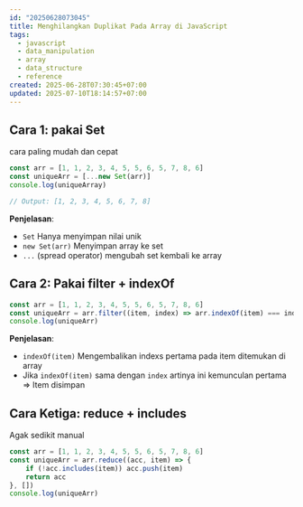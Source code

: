 ```yaml
---
id: "20250628073045"
title: Menghilangkan Duplikat Pada Array di JavaScript
tags:
  - javascript
  - data_manipulation
  - array
  - data_structure
  - reference
created: 2025-06-28T07:30:45+07:00
updated: 2025-07-10T18:14:57+07:00
---
```


## Cara 1: pakai Set

cara paling mudah dan cepat

```javascript
const arr = [1, 1, 2, 3, 4, 5, 5, 6, 5, 7, 8, 6]
const uniqueArr = [...new Set(arr)]
console.log(uniqueArray)

// Output: [1, 2, 3, 4, 5, 6, 7, 8]
```

**Penjelasan**:

- `Set` Hanya menyimpan nilai unik
- `new Set(arr)` Menyimpan array ke set
- `...` (spread operator) mengubah set kembali ke array

## Cara 2: Pakai filter + indexOf

```javascript
const arr = [1, 1, 2, 3, 4, 5, 5, 6, 5, 7, 8, 6]
const uniqueArr = arr.filter((item, index) => arr.indexOf(item) === index)
console.log(uniqueArr)
```

**Penjelasan**:

- `indexOf(item)` Mengembalikan indexs pertama pada item ditemukan di array
- Jika `indexOf(item)` sama dengan `index` artinya ini kemunculan pertama => Item disimpan

## Cara Ketiga: reduce + includes

Agak sedikit manual

```javascript
const arr = [1, 1, 2, 3, 4, 5, 5, 6, 5, 7, 8, 6]
const uniqueArr = arr.reduce((acc, item) => {
	if (!acc.includes(item)) acc.push(item)
	return acc
}, [])
console.log(uniqueArr)
```
